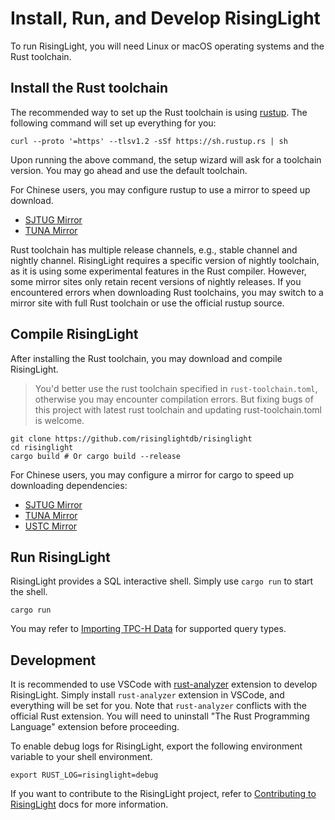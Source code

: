 # Install, Run, and Develop RisingLight

To run RisingLight, you will need Linux or macOS operating systems and the Rust toolchain.

## Install the Rust toolchain

The recommended way to set up the Rust toolchain is using [rustup](https://rustup.rs). The following command will set
up everything for you:

```shell
curl --proto '=https' --tlsv1.2 -sSf https://sh.rustup.rs | sh
```

Upon running the above command, the setup wizard will ask for a toolchain version. You may go ahead and use the default
toolchain.

For Chinese users, you may configure rustup to use a mirror to speed up download.

* [SJTUG Mirror](https://mirrors.sjtug.sjtu.edu.cn/docs/rust-static)
* [TUNA Mirror](https://mirrors.tuna.tsinghua.edu.cn/help/rustup/)

Rust toolchain has multiple release channels, e.g., stable channel and nightly channel. RisingLight requires a specific
version of nightly toolchain, as it is using some experimental features in the Rust compiler. However, some mirror
sites only retain recent versions of nightly releases. If you encountered errors when downloading Rust toolchains, you
may switch to a mirror site with full Rust toolchain or use the official rustup source.


## Compile RisingLight

After installing the Rust toolchain, you may download and compile RisingLight.

> You'd better use the rust toolchain specified in `rust-toolchain.toml`, otherwise you may encounter compilation errors. But fixing bugs of this project with latest rust toolchain and updating rust-toolchain.toml is welcome.

```shell
git clone https://github.com/risinglightdb/risinglight
cd risinglight
cargo build # Or cargo build --release
```

For Chinese users, you may configure a mirror for cargo to speed up downloading dependencies:

* [SJTUG Mirror](https://mirrors.sjtug.sjtu.edu.cn/docs/crates.io)
* [TUNA Mirror](https://mirrors.tuna.tsinghua.edu.cn/help/crates.io-index.git/)
* [USTC Mirror](https://mirrors.ustc.edu.cn/help/crates.io-index.html)

## Run RisingLight

RisingLight provides a SQL interactive shell. Simply use `cargo run` to start the shell.

```shell
cargo run
```

You may refer to [Importing TPC-H Data](01-tpch.md) for supported query types.

## Development

It is recommended to use VSCode with [rust-analyzer][rust-analyzer] extension to develop RisingLight. Simply install
`rust-analyzer` extension in VSCode, and everything will be set for you. Note that `rust-analyzer` conflicts with
the official Rust extension. You will need to uninstall "The Rust Programming Language" extension before proceeding.

To enable debug logs for RisingLight, export the following environment variable to your shell environment.

```
export RUST_LOG=risinglight=debug
```

If you want to contribute to the RisingLight project, refer to [Contributing to RisingLight](../CONTRIBUTING.md) docs
for more information.

[rust-analyzer]: https://marketplace.visualstudio.com/items?itemName=matklad.rust-analyzer

